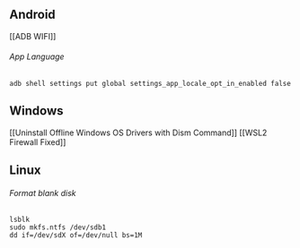 ## Android
[[ADB WIFI]]
###### App Language
```
adb shell settings put global settings_app_locale_opt_in_enabled false
```

## Windows
[[Uninstall Offline Windows OS Drivers with Dism Command]]
[[WSL2 Firewall Fixed]]

## Linux
###### Format blank disk
```
lsblk
sudo mkfs.ntfs /dev/sdb1
dd if=/dev/sdX of=/dev/null bs=1M
```
